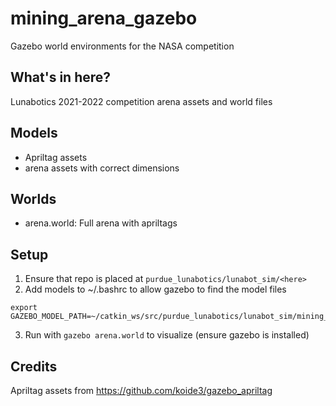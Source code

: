 # mining_arena_gazebo
Gazebo world environments for the NASA competition
## What's in here?
Lunabotics 2021-2022 competition arena assets and world files

## Models
- Apriltag assets
- arena assets with correct dimensions
## Worlds
- arena.world: Full arena with apriltags

## Setup
1. Ensure that repo is placed at `purdue_lunabotics/lunabot_sim/<here>`
2. Add models to ~/.bashrc to allow gazebo to find the model files
```
export GAZEBO_MODEL_PATH=~/catkin_ws/src/purdue_lunabotics/lunabot_sim/mining_arena_gazebo/models
```
3. Run with `gazebo arena.world` to visualize (ensure gazebo is installed)

## Credits
Apriltag assets from https://github.com/koide3/gazebo_apriltag
